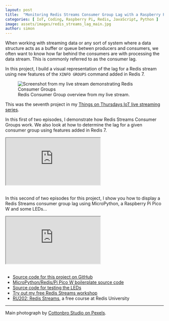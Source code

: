 ```yaml
---
layout: post
title:  "Monitoring Redis Streams Consumer Group Lag with a Raspberry Pi Pico W"
categories: [ IoT, Coding, Raspberry Pi, Redis, JavaScript, Python ]
image: assets/images/redis_streams_lag_main.jpg
author: simon
---
```

When working with streaming data or any sort of system where a data structure acts as a buffer or queue betwen producers and consumers, we often want to know how far behind the consumers are with processing the data stream.  This is commonly referred to as the consumer lag.  

In this project, I build a visual representation of the lag for a Redis stream using new features of the `XINFO GROUPS` command added in Redis 7.

<figure class="figure">
  <img src="{{ site.baseurl }}/assets/images/redis_streams_lag_screenshot.png" class="figure-img img-fluid" alt="Screenshot from my live stream demonstrating Redis Consumer Groups">
  <figcaption class="figure-caption text-center">Redis Consumer Group overview from my live stream.</figcaption>
</figure>

This was the seventh project in my [Things on Thursdays IoT live streaming series](/things-on-thursdays-livestreams/).  

In this first of two episodes, I demonstrate how Redis Streams Consumer Groups work.  We also look at how to determine the lag for a given consumer group using features added in Redis 7.

<div class="embed-responsive embed-responsive-16by9">
  <iframe class="embed-responsive-item" src="https://www.youtube.com/embed/NCvHfB7BhfQ?start=24" allowfullscreen></iframe>
</div><br/>

In this second of two episodes for this project, I show you how to display a Redis Streams consumer group lag using MicroPython, a Raspberry Pi Pico W and some LEDs...

<div class="embed-responsive embed-responsive-16by9">
  <iframe class="embed-responsive-item" src="https://www.youtube.com/embed/qzFUZ7aBCEo?start=25" allowfullscreen></iframe>
</div><br/>

* [Source code for this project on GitHub](https://github.com/simonprickett/redis-streams-lag-pi-pico-w)
* [MicroPython/Redis/Pi Pico W boilerplate source code](https://github.com/redis-developer/micropython-redis-boilerplate)
* [Source code for testing the LEDs](https://github.com/simonprickett/pico-led-test)
* [Try out my free Redis Streams workshop](/redis-streams-workshop/)
* [RU202: Redis Streams](https://nodered.org/), a free course at Redis University

--- 
Main photograph by [Cottonbro Studio on Pexels](https://www.pexels.com/photo/backlit-analog-meters-7087611/).
